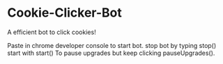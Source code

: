 # Cookie-Clicker-Bot
A efficient bot to click cookies!

Paste in chrome developer console to start bot.
stop bot by typing stop()
start with start()
To pause upgrades but keep clicking pauseUpgrades().
